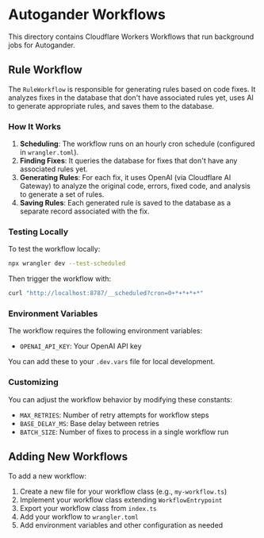 # Autogander Workflows

This directory contains Cloudflare Workers Workflows that run background jobs for Autogander.

## Rule Workflow

The `RuleWorkflow` is responsible for generating rules based on code fixes. It analyzes fixes in the database that don't have associated rules yet, uses AI to generate appropriate rules, and saves them to the database.

### How It Works

1. **Scheduling**: The workflow runs on an hourly cron schedule (configured in `wrangler.toml`).
2. **Finding Fixes**: It queries the database for fixes that don't have any associated rules yet.
3. **Generating Rules**: For each fix, it uses OpenAI (via Cloudflare AI Gateway) to analyze the original code, errors, fixed code, and analysis to generate a set of rules.
4. **Saving Rules**: Each generated rule is saved to the database as a separate record associated with the fix.

### Testing Locally

To test the workflow locally:

```bash
npx wrangler dev --test-scheduled
```

Then trigger the workflow with:

```bash
curl "http://localhost:8787/__scheduled?cron=0+*+*+*+*"
```

### Environment Variables

The workflow requires the following environment variables:

- `OPENAI_API_KEY`: Your OpenAI API key

You can add these to your `.dev.vars` file for local development.

### Customizing

You can adjust the workflow behavior by modifying these constants:

- `MAX_RETRIES`: Number of retry attempts for workflow steps
- `BASE_DELAY_MS`: Base delay between retries
- `BATCH_SIZE`: Number of fixes to process in a single workflow run

## Adding New Workflows

To add a new workflow:

1. Create a new file for your workflow class (e.g., `my-workflow.ts`)
2. Implement your workflow class extending `WorkflowEntrypoint`
3. Export your workflow class from `index.ts`
4. Add your workflow to `wrangler.toml`
5. Add environment variables and other configuration as needed 